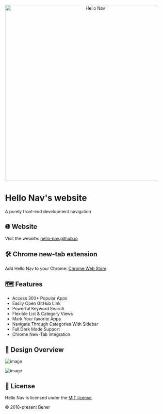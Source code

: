 <div align="center">
  <picture>
    <source media="(prefers-color-scheme: dark)" srcset="https://github.com/hello-nav/hello-nav/assets/19926530/abeb4249-1c80-4a9f-af2a-8b21435a6636">
    <source media="(prefers-color-scheme: light)" srcset="https://github.com/hello-nav/hello-nav/assets/19926530/332edbfa-70ef-4456-b17b-32fa447904d0">
    <img width="580" alt="Hello Nav" src="https://github.com/hello-nav/hello-nav/assets/19926530/09d9df38-35cd-49a8-be8b-b041087bdcc6">
  </picture>
</div>

# Hello Nav's website

A purely front-end development navigation

## 🌐 Website

Visit the website: [hello-nav.github.io](https://hello-nav.github.io)

## 🛠 Chrome new-tab extension

Add Hello Nav to your Chrome: [Chrome Web Store](https://chromewebstore.google.com/detail/hello-nav/plcklfadokmohkcifkhlelmcilgnpmcd)

## 🗺 Features

- Access 300+ Popular Apps
- Easily Open GitHub Link
- Powerful Keyword Search
- Flexible List & Category Views
- Mark Your favorite Apps
- Navigate Through Categories With Sidebar
- Full Dark Mode Support
- Chrome New-Tab Integration

## 🎨 Design Overview

![image](https://github.com/user-attachments/assets/280df9e4-a90e-458e-b9f7-630d8e410f9c)

![image](https://github.com/user-attachments/assets/5755b9a1-4f94-48ed-a8f2-558025f555fc)

## 📄 License

Hello Nav is licensed under the [MIT license](https://github.com/hello-nav/hello-nav/blob/master/LICENSE).

© 2018-present Bener

